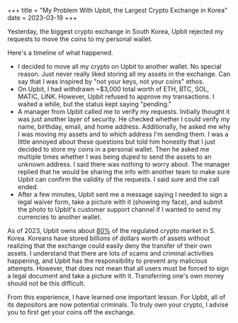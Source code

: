 +++
title = "My Problem With Upbit, the Largest Crypto Exchange in Korea"
date = 2023-03-19
+++

Yesterday, the biggest crypto exchange in South Korea, Upbit rejected my requests to move the coins to my personal wallet.

Here's a timeline of what happened.

* I decided to move all my crypto on Upbit to another wallet. No special reason. Just never really liked storing all my assets in the exchange. Can say that I was inspired by "not your keys, not your coins" ethos.
* On Upbit, I had withdrawn ~$3,000 total worth of ETH, BTC, SOL, MATIC, LINK. However, Upbit refused to approve my transactions. I waited a while, but the status kept saying "pending."
* A manager from Upbit called me to verify my requests. Initially thought it was just another layer of security. He checked whether I could verify my name, birthday, email, and home address. Additionally, he asked me why I was moving my assets and to which address I'm sending them. I was a little annoyed about these questions but told him honestly that I just decided to store my coins in a personal wallet. Then he asked me multiple times whether I was being duped to send the assets to an unknown address. I said there was nothing to worry about. The manager replied that he would be sharing the info with another team to make sure Upbit can confirm the validity of the requests. I said sure and the call ended.
* After a few minutes, Upbit sent me a message saying I needed to sign a legal waiver form, take a picture with it (showing my face), and submit the photo to Upbit's customer support channel if I wanted to send my currencies to another wallet.

As of 2023, Upbit owns about [80%](https://www.etoday.co.kr/news/view/2231722) of the regulated crypto market in S. Korea. Koreans have stored billions of dollars worth of assets without realizing that the exchange could easily deny the transfer of their own assets. I understand that there are lots of scams and criminal activities happening, and Upbit has the responsibility to prevent any malicious attempts. However, that does not mean that all users must be forced to sign a legal document and take a picture with it. Transferring one's own money should not be this difficult.

From this experience, I have learned one important lesson. For Upbit, all of its depositors are now potential criminals. To truly own your crypto, I advise you to first get your coins off the exchange.